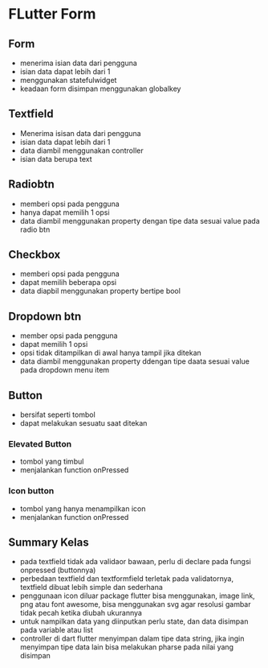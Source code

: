 # FLutter Form
## Form
- menerima isian data dari pengguna
- isian data dapat lebih dari 1
- menggunakan statefulwidget
- keadaan form disimpan menggunakan globalkey

## Textfield
- Menerima isisan data dari pengguna
- isian data dapat lebih dari 1
- data diambil menggunakan controller
- isian data berupa text

## Radiobtn
- memberi opsi pada pengguna
- hanya dapat memilih 1 opsi
- data diambil menggunakan property dengan tipe data sesuai value pada radio btn

## Checkbox
- memberi opsi pada pengguna
- dapat memilih beberapa opsi
- data diapbil menggunakan property bertipe bool

## Dropdown btn
- member opsi pada pengguna
- dapat memilih 1 opsi
- opsi tidak ditampilkan di awal hanya tampil jika ditekan
- data diambil menggunakan property ddengan tipe daata sesuai value pada dropdown menu item

## Button
- bersifat seperti tombol
- dapat melakukan sesuatu saat ditekan

### Elevated Button
- tombol yang timbul
- menjalankan function onPressed

### Icon button
- tombol yang hanya menampilkan icon
- menjalankan function onPressed

## Summary Kelas
- pada textfield tidak ada validaor bawaan, perlu di declare pada fungsi onpressed (buttonnya)
- perbedaan textfield dan textformfield terletak pada validatornya, textfield dibuat lebih simple dan sederhana
- penggunaan icon diluar package flutter bisa menggunakan, image link, png atau font awesome, bisa menggunakan svg agar resolusi gambar tidak pecah ketika diubah ukurannya
- untuk nampilkan data yang diinputkan perlu state, dan data disimpan pada variable atau list
- controller di dart flutter menyimpan dalam tipe data string, jika ingin menyimpan tipe data lain bisa melakukan pharse pada nilai yang disimpan

